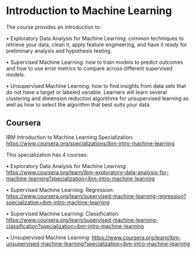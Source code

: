 
# Introduction to Machine Learning

The course provides an introduction to: 

• Exploratory Data Analysis for Machine Learning: common techniques to retrieve your data, clean it, apply feature engineering, and have it ready for preliminary analysis and hypothesis testing.

• Supervised Machine Learning: how to train models to predict outcomes and how to use error metrics to compare across different supervised models.

• Unsupervised Machine Learning: how to find insights from data sets that do not have a target or labeled variable. Learners will learn several clustering and dimension reduction algorithms for unsupervised learning as well as how to select the algorithm that best suits your data.


## Coursera
IBM Introduction to Machine Learning Specialization: https://www.coursera.org/specializations/ibm-intro-machine-learning

This specialization has 4 courses:

• Exploratory Data Analysis for Machine Learning: https://www.coursera.org/learn/ibm-exploratory-data-analysis-for-machine-learning?specialization=ibm-intro-machine-learning

• Supervised Machine Learning: Regression: https://www.coursera.org/learn/supervised-machine-learning-regression?specialization=ibm-intro-machine-learning

• Supervised Machine Learning: Classification: https://www.coursera.org/learn/supervised-machine-learning-classification?specialization=ibm-intro-machine-learning

• Unsupervised Machine Learning: https://www.coursera.org/learn/ibm-unsupervised-machine-learning?specialization=ibm-intro-machine-learning




